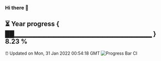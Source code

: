 ### Hi there 👋
⏳ Year progress { ██▁▁▁▁▁▁▁▁▁▁▁▁▁▁▁▁▁▁▁▁▁▁▁▁▁▁▁▁ } 8.23 %
---
⏰ Updated on Mon, 31 Jan 2022 00:54:18 GMT
![Progress Bar CI](https://github.com/liununu/liununu/workflows/Progress%20Bar%20CI/badge.svg)
